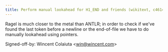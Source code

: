 ```yaml
---
title: Perform manual lookahead for H1_END and friends (wikitext, c461466)
---
```


Ragel is much closer to the metal than ANTLR; in order to check if we've found the last token before a newline or the end-of-file we have to do manually lookahead using pointers.

Signed-off-by: Wincent Colaiuta &lt;win@wincent.com&gt;
